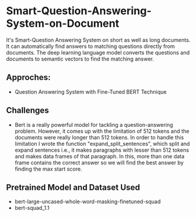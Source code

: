 # Smart-Question-Answering-System-on-Document

It's Smart-Question Answering System on short as well as long documents. It can automatically find answers to matching questions directly from documents. The deep learning language model converts the questions and documents to semantic vectors to find the matching answer.

## Approches:

<!--- Question Answering System Using Simple Split and Cosine Similarity (Naive Approach)
 - Question Answering System Using Word2Vec Embedding Technique -->
- Question Answering System with Fine-Tuned BERT Technique 

## Challenges

- Bert is a really powerful model for tackling a question-answering problem. However, it comes up with the limitation of 512 tokens and the documents were really longer than 512 tokens. In order to handle this limitation I wrote the function "expand_split_sentences", which split and expand sentences i.e., it makes paragraphs with lesser than 512 tokens and makes data frames of that paragraph. In this, more than one data frame contains the correct answer so we will find the best answer by finding the max start score.

## Pretrained Model and Dataset Used

<!-- - word2vec -->
- bert-large-uncased-whole-word-masking-finetuned-squad
- bert-squad_1.1

